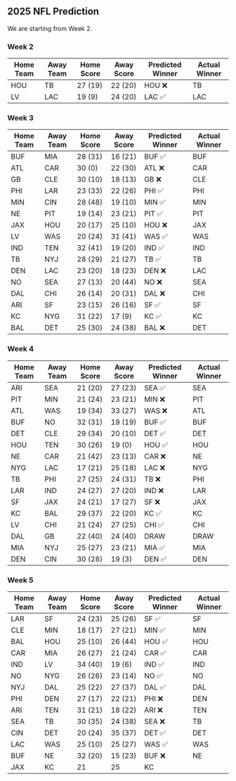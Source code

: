 ## 2025 NFL Prediction

We are starting from Week 2.

### Week 2
| Home Team | Away Team | Home Score | Away Score | Predicted Winner | Actual Winner |
|-----------|-----------|------------|------------|------------------|--------------|
| HOU | TB | 27 (19) | 22 (20) | HOU ❌ | TB |
| LV | LAC | 19 (9) | 24 (20) | LAC ✅ | LAC |

### Week 3
| Home Team | Away Team | Home Score | Away Score | Predicted Winner | Actual Winner |
|-----------|-----------|------------|------------|------------------|---------------|
| BUF | MIA | 28 (31) | 16 (21) | BUF ✅ | BUF |
| ATL | CAR | 30 (0) | 22 (30) | ATL ❌ | CAR |
| GB | CLE | 30 (10) | 18 (13) | GB ❌ | CLE |
| PHI | LAR | 23 (33) | 22 (26) | PHI ✅ | PHI |
| MIN | CIN | 28 (48) | 19 (10) | MIN ✅ | MIN |
| NE | PIT | 19 (14) | 23 (21) | PIT ✅ | PIT |
| JAX | HOU | 20 (17)| 25 (10) | HOU ❌ | JAX |
| LV | WAS | 20 (24) | 31 (41) | WAS ✅ | WAS |
| IND | TEN | 32 (41) | 19 (20) | IND ✅ | IND |
| TB | NYJ | 28 (29) | 21 (27) | TB ✅ | TB |
| DEN | LAC | 23 (20) | 18 (23) | DEN ❌ | LAC |
| NO | SEA | 27 (13) | 20 (44) | NO ❌ | SEA |
| DAL | CHI | 26 (14) | 20 (31) | DAL ❌ | CHI |
| ARI | SF | 23 (15) | 26 (16) | SF ✅ | SF |
| KC | NYG | 31 (22) | 17 (9) | KC ✅ | KC |
| BAL | DET | 25 (30) | 24 (38) | BAL ❌ | DET |

### Week 4
| Home Team | Away Team | Home Score | Away Score | Predicted Winner | Actual Winner |
|-----------|-----------|------------|------------|------------------|---------------|
| ARI | SEA | 21 (20) | 27 (23) | SEA ✅ | SEA |
| PIT | MIN | 21 (24) | 23 (21) | MIN ❌ | PIT |
| ATL | WAS | 19 (34) | 33 (27) | WAS ❌ | ATL |
| BUF | NO | 32 (31) | 19 (19) | BUF ✅ | BUF |
| DET | CLE | 29 (34)  | 20 (10) | DET ✅ | DET |
| HOU | TEN | 30 (26) | 19 (0) | HOU ✅ | HOU |
| NE | CAR | 21 (42) | 23 (13) | CAR ❌ | NE |
| NYG | LAC | 17 (21) | 25 (18) | LAC ❌ | NYG |
| TB | PHI | 27 (25) | 24 (31) | TB ❌ | PHI |
| LAR | IND | 24 (27) | 27 (20) | IND ❌ | LAR |
| SF | JAX | 24 (21) | 17 (27) | SF ❌ | JAX |
| KC | BAL | 29 (37) | 22 (20) | KC ✅ | KC |
| LV | CHI | 21 (24) | 27 (25)  | CHI ✅ | CHI |
| DAL | GB | 22 (40) | 24 (40) | DRAW | DRAW |
| MIA | NYJ | 25 (27) | 23 (21) | MIA ✅ | MIA |
| DEN | CIN | 30 (28) | 19 (3) | DEN ✅ | DEN |

### Week 5
| Home Team | Away Team | Home Score | Away Score | Predicted Winner | Actual Winner |
|-----------|-----------|------------|------------|------------------|---------------|
| LAR | SF | 24 (23) | 25 (26) | SF ✅ | SF |
| CLE | MIN | 18 (17) | 27 (21) | MIN ✅ | MIN |
| BAL | HOU | 25 (10) | 26 (44) | HOU ✅ | HOU |
| CAR | MIA | 26 (27) | 21 (24) | CAR ✅ | CAR |
| IND | LV | 34 (40) | 19 (6) | IND ✅ | IND |
| NO | NYG | 26 (26) | 23 (14) | NO ✅ | NO |
| NYJ | DAL | 25 (22) | 27 (37) | DAL ✅ | DAL |
| PHI | DEN | 27 (17) | 22 (21) | PHI ❌ | DEN |
| ARI | TEN | 31 (21) | 18 (22) | ARI ❌ | TEN |
| SEA | TB | 30 (35) | 24 (38) | SEA ❌ | TB |
| CIN | DET | 20 (24) | 35 (37) | DET ✅ | DET |
| LAC | WAS | 25 (10) | 25 (27) | WAS ✅ | WAS |
| BUF | NE | 32 (20) | 15 (23) | BUF ❌ | NE |
| JAX | KC | 21 | 25 | KC |  |